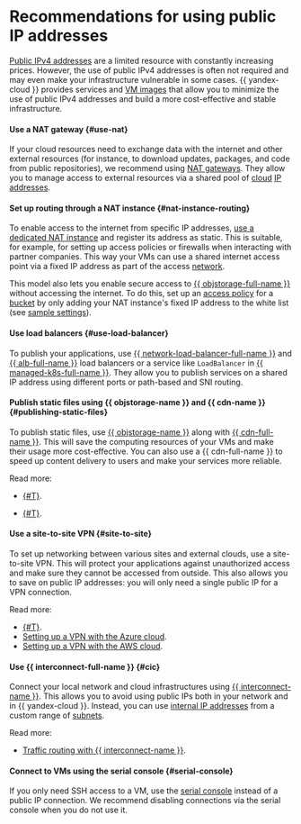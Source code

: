 # Recommendations for using public IP addresses

[Public IPv4 addresses](../concepts/address.md#public-addresses) are a limited resource with constantly increasing prices. However, the use of public IPv4 addresses is often not required and may even make your infrastructure vulnerable in some cases. {{ yandex-cloud }} provides services and [VM images](../../compute/concepts/image.md) that allow you to minimize the use of public IPv4 addresses and build a more cost-effective and stable infrastructure.

#### Use a NAT gateway {#use-nat}

If your cloud resources need to exchange data with the internet and other external resources (for instance, to download updates, packages, and code from public repositories), we recommend using [NAT gateways](../operations/create-nat-gateway.md). They allow you to manage access to external resources via a shared pool of [cloud](../../resource-manager/concepts/resources-hierarchy.md#cloud) [IP addresses](../concepts/address.md).

#### Set up routing through a NAT instance {#nat-instance-routing}

To enable access to the internet from specific IP addresses, [use a dedicated NAT instance](../../tutorials/routing/nat-instance.md) and register its address as static. This is suitable, for example, for setting up access policies or firewalls when interacting with partner companies. This way your VMs can use a shared internet access point via a fixed IP address as part of the access [network](../../vpc/concepts/network.md#network).

This model also lets you enable secure access to [{{ objstorage-full-name }}](../../storage/) without accessing the internet. To do this, set up an [access policy](../../storage/concepts/policy.md) for a [bucket](../../storage/concepts/bucket.md) by only adding your NAT instance's fixed IP address to the white list (see [sample settings](https://github.com/alex-vlasov-l1/nat-insatnce-terraform-example)).

#### Use load balancers {#use-load-balancer}

To publish your applications, use [{{ network-load-balancer-full-name }}](../../network-load-balancer/) and [{{ alb-full-name }}](../../application-load-balancer/) load balancers or a service like `LoadBalancer` in [{{ managed-k8s-full-name }}](../../managed-kubernetes/operations/create-load-balancer.md). They allow you to publish services on a shared IP address using different ports or path-based and SNI routing.

#### Publish static files using {{ objstorage-name }} and {{ cdn-name }} {#publishing-static-files}

To publish static files, use [{{ objstorage-name }}](../../storage/) along with [{{ cdn-full-name }}](../../cdn/). This will save the computing resources of your VMs and make their usage more cost-effective. You can also use a {{ cdn-full-name }} to speed up content delivery to users and make your services more reliable.

Read more:
* [{#T}](../../storage/operations/hosting/setup.md).


* [{#T}](../../cdn/tutorials/blue-green-canary-deployment.md).


#### Use a site-to-site VPN {#site-to-site}

To set up networking between various sites and external clouds, use a site-to-site VPN. This will protect your applications against unauthorized access and make sure they cannot be accessed from outside. This also allows you to save on public IP addresses: you will only need a single public IP for a VPN connection.

Read more:
* [{#T}](../../tutorials/routing/ipsec-vpn.md).
* [Setting up a VPN with the Azure cloud](https://github.com/yandex-cloud/yc-solution-library-for-azure/tree/main/Yandex-Azure%20VPN).
* [Setting up a VPN with the AWS cloud](https://github.com/yandex-cloud/yc-solution-library-for-aws/tree/main/VPN/modules/vpn).


#### Use {{ interconnect-full-name }} {#cic}

Connect your local network and cloud infrastructures using [{{ interconnect-name }}](../../interconnect/). This allows you to avoid using public IPs both in your network and in {{ yandex-cloud }}. Instead, you can use [internal IP addresses](../concepts/address.md#internal-addresses) from a custom range of [subnets](../../vpc/concepts/network.md#subnet).

Read more:
* [Traffic routing with {{ interconnect-name }}](../../interconnect/concepts/routing.md).


#### Connect to VMs using the serial console {#serial-console}

If you only need SSH access to a VM, use the [serial console](../../compute/operations/index.md#serial-console) instead of a public IP connection. We recommend disabling connections via the serial console when you do not use it.